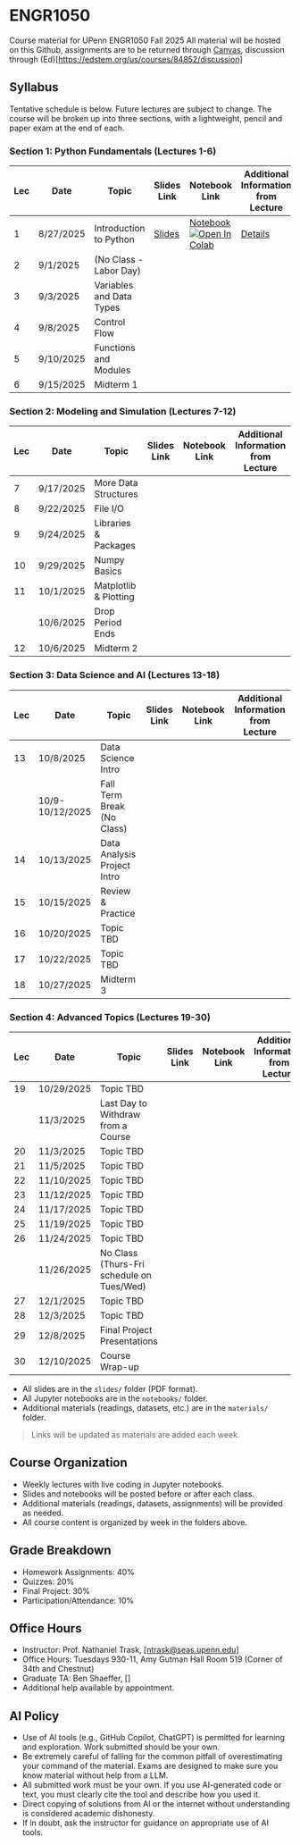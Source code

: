 # ENGR1050
Course material for UPenn ENGR1050 Fall 2025
All material will be hosted on this Github, assignments are to be returned through [Canvas](https://canvas.upenn.edu/courses/1881448), discussion through (Ed)[https://edstem.org/us/courses/84852/discussion]

## Syllabus

Tentative schedule is below. Future lectures are subject to change. The course will be broken up into three sections, with a lightweight, pencil and paper exam at the end of each.

### Section 1: Python Fundamentals (Lectures 1-6)
| Lec | Date       | Topic                        | Slides Link                | Notebook Link                | Additional Information from Lecture |
|-----|------------|------------------------------|----------------------------|------------------------------|-------------------------------------|
| 1   | 8/27/2025  | Introduction to Python       | [Slides](slides/lec01.pdf) | [Notebook](notebooks/lec01.ipynb)<br>[![Open In Colab](https://colab.research.google.com/assets/colab-badge.svg)](https://colab.research.google.com/github/PIMILab/ENGR1050/blob/main/notebooks/lec01.ipynb) | [Details](materials/lec01.md) |
| 2   | 9/1/2025   | (No Class - Labor Day)       |                            |                              |                                     |
| 3   | 9/3/2025   | Variables and Data Types     |                            |                              |                                     |
| 4   | 9/8/2025   | Control Flow                 |                            |                              |                                     |
| 5   | 9/10/2025  | Functions and Modules        |                            |                              |                                     |
| 6   | 9/15/2025  | Midterm 1                    |                            |                              |                                 |

### Section 2: Modeling and Simulation (Lectures 7-12)
| Lec | Date       | Topic                        | Slides Link                | Notebook Link                | Additional Information from Lecture |
|-----|------------|------------------------------|----------------------------|------------------------------|-------------------------------------|
| 7   | 9/17/2025  | More Data Structures         |                            |                              |                                     |
| 8   | 9/22/2025  | File I/O                     |                            |                              |                                     |
| 9   | 9/24/2025  | Libraries & Packages         |                            |                              |                                     |
| 10  | 9/29/2025  | Numpy Basics                 |                            |                              |                                     |
| 11  | 10/1/2025  | Matplotlib & Plotting        |                            |                              |                                     |
|     | 10/6/2025  | Drop Period Ends             |                            |                              |                                 |
| 12  | 10/6/2025  | Midterm 2                    |                            |                              |                                 |

### Section 3: Data Science and AI (Lectures 13-18)
| Lec | Date       | Topic                        | Slides Link                | Notebook Link                | Additional Information from Lecture |
|-----|------------|------------------------------|----------------------------|------------------------------|-------------------------------------|
| 13  | 10/8/2025  | Data Science Intro           |                            |                              |                                     |
|     | 10/9-10/12/2025 | Fall Term Break (No Class) |                            |                              |                                 |
| 14  | 10/13/2025 | Data Analysis Project Intro  |                            |                              |                                     |
| 15  | 10/15/2025 | Review & Practice            |                            |                              |                                     |
| 16  | 10/20/2025 | Topic TBD                    |                            |                              |                                     |
| 17  | 10/22/2025 | Topic TBD                    |                            |                              |                                     |
| 18  | 10/27/2025 | Midterm 3                    |                            |                              |                                 |

### Section 4: Advanced Topics (Lectures 19-30)
| Lec | Date       | Topic                        | Slides Link                | Notebook Link                | Additional Information from Lecture |
|-----|------------|------------------------------|----------------------------|------------------------------|-------------------------------------|
| 19  | 10/29/2025 | Topic TBD                    |                            |                              |                                     |
|     | 11/3/2025  | Last Day to Withdraw from a Course |                    |                              |                                 |
| 20  | 11/3/2025  | Topic TBD                    |                            |                              |                                     |
| 21  | 11/5/2025  | Topic TBD                    |                            |                              |                                     |
| 22  | 11/10/2025 | Topic TBD                    |                            |                              |                                     |
| 23  | 11/12/2025 | Topic TBD                    |                            |                              |                                     |
| 24  | 11/17/2025 | Topic TBD                    |                            |                              |                                     |
| 25  | 11/19/2025 | Topic TBD                    |                            |                              |                                     |
| 26  | 11/24/2025 | Topic TBD                    |                            |                              |                                     |
|     | 11/26/2025 | No Class (Thurs-Fri schedule on Tues/Wed) | | | |
| 27  | 12/1/2025  | Topic TBD                    |                            |                              |                                     |
| 28  | 12/3/2025  | Topic TBD                    |                            |                              |                                     |
| 29  | 12/8/2025  | Final Project Presentations  |                            |                              |                                     |
| 30  | 12/10/2025 | Course Wrap-up               |                            |                              |                                     |

- All slides are in the `slides/` folder (PDF format).
- All Jupyter notebooks are in the `notebooks/` folder.
- Additional materials (readings, datasets, etc.) are in the `materials/` folder.

> Links will be updated as materials are added each week.

## Course Organization
- Weekly lectures with live coding in Jupyter notebooks.
- Slides and notebooks will be posted before or after each class.
- Additional materials (readings, datasets, assignments) will be provided as needed.
- All course content is organized by week in the folders above.

## Grade Breakdown
- Homework Assignments: 40%
- Quizzes: 20%
- Final Project: 30%
- Participation/Attendance: 10%

## Office Hours
- Instructor: Prof. Nathaniel Trask, [ntrask@seas.upenn.edu]
- Office Hours: Tuesdays 930-11, Amy Gutman Hall Room 519 (Corner of 34th and Chestnut)
- Graduate TA: Ben Shaeffer, []
- Additional help available by appointment.

## AI Policy
- Use of AI tools (e.g., GitHub Copilot, ChatGPT) is permitted for learning and exploration. Work submitted should be your own.
- Be extremely careful of falling for the common pitfall of overestimating your command of the material. Exams are designed to make sure you know material without help from a LLM.
- All submitted work must be your own. If you use AI-generated code or text, you must clearly cite the tool and describe how you used it.
- Direct copying of solutions from AI or the internet without understanding is considered academic dishonesty.
- If in doubt, ask the instructor for guidance on appropriate use of AI tools.
